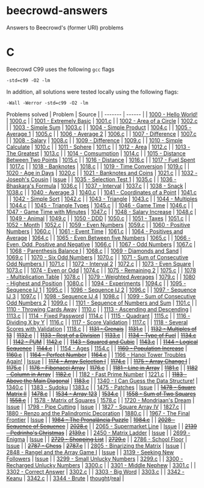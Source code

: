 # beecrowd-answers
Answers to Beecrowd's (former URI) problems

# C

Beecrowd C99 uses the following `gcc` flags

`-std=c99 -O2 -lm`

In addition, all solutions were tested locally using the following flags:

`-Wall -Werror -std=c99 -O2 -lm`

Problems solved
| Problem | Source |
| ------- | ------ |
| [1000 - Hello World!](https://judge.beecrowd.com/en/problems/view/1000) | [1000.c](src/C/1000.c) |
| [1001 - Extremely Basic](https://judge.beecrowd.com/en/problems/view/1001) | [1001.c](src/C/1001.c) |
| [1002 - Area of a Circle](https://judge.beecrowd.com/en/problems/view/1002) | [1002.c](src/C/1002.c) |
| [1003 - Simple Sum](https://judge.beecrowd.com/en/problems/view/1003) | [1003.c](src/C/1003.c) |
| [1004 - Simple Product](https://judge.beecrowd.com/en/problems/view/1004) | [1004.c](src/C/1004.c) |
| [1005 - Average 1](https://judge.beecrowd.com/en/problems/view/1005) | [1005.c](src/C/1005.c) |
| [1006 - Average 2](https://judge.beecrowd.com/en/problems/view/1006) | [1006.c](src/C/1006.c) |
| [1007 - Difference](https://judge.beecrowd.com/en/problems/view/1007) | [1007.c](src/C/1007.c) |
| [1008 - Salary](https://judge.beecrowd.com/en/problems/view/1008) | [1008.c](src/C/1008.c) |
| [1009 - Difference](https://judge.beecrowd.com/en/problems/view/1009) | [1009.c](src/C/1009.c) |
| [1010 - Simple Calculate](https://judge.beecrowd.com/en/problems/view/1010) | [1010.c](src/C/1010.c) |
| [1011 - Sphere](https://judge.beecrowd.com/en/problems/view/1011) | [1011.c](src/C/1011.c) |
| [1012 - Area](https://judge.beecrowd.com/en/problems/view/1012) | [1012.c](src/C/1012.c) |
| [1013 - The Greatest](https://judge.beecrowd.com/en/problems/view/1013) | [1013.c](src/C/1013.c) |
| [1014 - Comsumption](https://judge.beecrowd.com/en/problems/view/1014) | [1014.c](src/C/1014.c) |
| [1015 - Distance Between Two Points](https://judge.beecrowd.com/en/problems/view/1015) | [1015.c](src/C/1015.c) |
| [1016 - Distance](https://judge.beecrowd.com/en/problems/view/1016) | [1016.c](src/C/1016.c) |
| [1017 - Fuel Spent](https://judge.beecrowd.com/en/problems/view/1017) | [1017.c](src/C/1017.c) |
| [1018 - Banknotes](https://judge.beecrowd.com/en/problems/view/1018) | [1018.c](src/C/1018.c) |
| [1019 - Time Conversion](https://judge.beecrowd.com/en/problems/view/1019) | [1019.c](src/C/1019.c) |
| [1020 - Age in Days](https://judge.beecrowd.com/en/problems/view/1020) | [1020.c](src/C/1020.c) |
| [1021 - Banknotes and Coins](https://judge.beecrowd.com/en/problems/view/1021) | [1021.c](src/C/1021.c) |
| [1032 - Joseph's Cousin](https://judge.beecrowd.com/en/problems/view/1032) | [Issue](https://github.com/otavio-f/beecrowd-answers/issues/2) |
| [1035 - Selection Test 1](https://judge.beecrowd.com/en/problems/view/1035) | [1035.c](src/C/1035.c) |
| [1036 - Bhaskara's Formula](https://judge.beecrowd.com/en/problems/view/1036) | [1036.c](src/C/1036.c) |
| [1037 - Interval](https://judge.beecrowd.com/en/problems/view/1037) | [1037.c](src/C/1037.c) |
| [1038 - Snack](https://judge.beecrowd.com/en/problems/view/1038) | [1038.c](src/C/1038.c) |
| [1040 - Average 3](https://judge.beecrowd.com/en/problems/view/1040) | [1040.c](src/C/1040.c) |
| [1041 - Coordinates of a Point](https://judge.beecrowd.com/en/problems/view/1041) | [1041.c](src/C/1041.c) |
| [1042 - Simple Sort](https://judge.beecrowd.com/en/problems/view/1042) | [1042.c](src/C/1042.c) |
| [1043 - Triangle](https://judge.beecrowd.com/en/problems/view/1043) | [1043.c](src/C/1043.c) |
| [1044 - Multiples](https://judge.beecrowd.com/en/problems/view/1044) | [1044.c](src/C/1044.c) |
| [1045 - Triangle Types](https://judge.beecrowd.com/en/problems/view/1045) | [1045.c](src/C/1045.c) |
| [1046 - Game Time](https://judge.beecrowd.com/en/problems/view/1046) | [1046.c](src/C/1046.c) |
| [1047 - Game Time with Minutes](https://judge.beecrowd.com/en/problems/view/1047) | [1047.c](src/C/1047.c) |
| [1048 - Salary Increase](https://judge.beecrowd.com/en/problems/view/1048) | [1048.c](src/C/1048.c) |
| [1049 - Animal](https://judge.beecrowd.com/en/problems/view/1049) | [1049.c](src/C/1049.c) |
| [1050 - DDD](https://judge.beecrowd.com/en/problems/view/1050) | [1050.c](src/C/1050.c) |
| [1051 - Taxes](https://judge.beecrowd.com/en/problems/view/1051) | [1051.c](src/C/1051.c) |
| [1052 - Month](https://judge.beecrowd.com/en/problems/view/1052) | [1052.c](src/C/1052.c) |
| [1059 - Even Numbers](https://judge.beecrowd.com/en/problems/view/1059) | [1059.c](src/C/1059.c) |
| [1060 - Positive Numbers](https://judge.beecrowd.com/en/problems/view/1060) | [1060.c](src/C/1060.c) |
| [1061 - Event Time](https://judge.beecrowd.com/en/problems/view/1061) | [1061.c](src/C/1061.c) |
| [1064 - Positives and Average](https://judge.beecrowd.com/en/problems/view/1064) | [1064.c](src/C/1064.c) |
| [1065 - Even Between five Numbers](https://judge.beecrowd.com/en/problems/view/1065) | [1065.c](src/C/1065.c) |
| [1066 - Even, Odd, Positive and Negative](https://judge.beecrowd.com/en/problems/view/1066) | [1066.c](src/C/1066.c) |
| [1067 - Odd Numbers](https://judge.beecrowd.com/en/problems/view/1067) | [1067.c](src/C/1067.c) |
| [1068 - Parenthesis Balance I](https://judge.beecrowd.com/en/problems/view/1068) | [1068.c](src/C/1068.c) |
| [1069 - Diamonds and Sand](https://judge.beecrowd.com/en/problems/view/1069) | [1069.c](src/C/1069.c) |
| [1070 - Six Odd Numbers](https://judge.beecrowd.com/en/problems/view/1070) | [1070.c](src/C/1070.c) |
| [1071 - Sum of Consecutive Odd Numbers I](https://judge.beecrowd.com/en/problems/view/1071) | [1071.c](src/C/1071.c) |
| [1072 - Interval 2](https://judge.beecrowd.com/en/problems/view/1072) | [1072.c](src/C/1072.c) |
| [1073 - Even Square](https://judge.beecrowd.com/en/problems/view/1073) | [1073.c](src/C/1073.c) |
| [1074 - Even or Odd](https://judge.beecrowd.com/en/problems/view/1074) | [1074.c](src/C/1074.c) |
| [1075 - Remaining 2](https://judge.beecrowd.com/en/problems/view/1075) | [1075.c](src/C/1075.c) |
| [1078 - Multiplication Table](https://judge.beecrowd.com/en/problems/view/1078) | [1078.c](src/C/1078.c) |
| [1079 - Weighted Averages](https://judge.beecrowd.com/en/problems/view/1079) | [1079.c](src/C/1079.c) |
| [1080 - Highest and Position](https://judge.beecrowd.com/en/problems/view/1080) | [1080.c](src/C/1080.c) |
| [1094 - Experiments](https://judge.beecrowd.com/en/problems/view/1094) | [1094.c](src/C/1094.c) |
| [1095 - Sequence IJ 1](https://judge.beecrowd.com/en/problems/view/1095) | [1095.c](src/C/1095.c) |
| [1096 - Sequence IJ 2](https://judge.beecrowd.com/en/problems/view/1096) | [1096.c](src/C/1096.c) |
| [1097 - Sequence IJ 3](https://judge.beecrowd.com/en/problems/view/1097) | [1097.c](src/C/1097.c) |
| [1098 - Sequence IJ 4](https://judge.beecrowd.com/en/problems/view/1098) | [1098.c](src/C/1098.c) |
| [1099 - Sum of Consecutive Odd Numbers 2](https://judge.beecrowd.com/en/problems/view/1099) | [1099.c](src/C/1099.c) |
| [1101 - Sequence of Numbers and Sum](https://judge.beecrowd.com/en/problems/view/1101) | [1101.c](src/C/1101.c) |
| [1110 - Throwing Cards Away](https://judge.beecrows.com/en/problems/view/1110) | [1110.c](src/C/1110.c) |
| [1113 - Ascending and Descending](https://judge.beecrowd.com/en/problems/view/1113) | [1113.c](src/C/1113.c) |
| [1114 - Fixed Password](https://judge.beecrowd.com/en/problems/view/1114) | [1114.c](src/C/1114.c) |
| [1115 - Quadrant](https://judge.beecrowd.com/en/problems/view/1115) | [1115.c](src/C/1115.c) |
| [1116 - Dividing X by Y](https://judge.beecrowd.com/en/problems/view/1116) | [1116.c](src/C/1116.c) |
| [1117 - Score Validation](https://judge.beecrowd.com/en/problems/view/1117) | [1117.c](src/C/1117.c) |
| [1118 - Several Scores with Validation](https://judge.beecrowd.com/en/problems/view/1118) | [1118.c](src/C/1118.c) |
| ~~[1131 - Grenais](https://judge.beecrowd.com/en/problems/view/1131)~~ | ~~[1131.c](src/C/1131.c)~~ |
| ~~[1132 - Multiples of 13](https://judge.beecrowd.com/en/problems/view/1132)~~ | ~~[1132.c](src/C/1132.c)~~ |
| ~~[1133 - Rest of a Division](https://judge.beecrowd.com/en/problems/view/1133)~~ | ~~[1133.c](src/C/1133.c)~~ |
| ~~[1134 - Type of Fuel](https://judge.beecrowd.com/en/problems/view/1134)~~ | ~~[1134.c](src/C/1134.c)~~ |
| ~~[1142 - PUM](https://judge.beecrowd.com/en/problems/view/1142)~~ | ~~[1142.c](src/C/1142.c)~~ |
| ~~[1143 - Squared and Cubic](https://judge.beecrowd.com/en/problems/view/1143)~~ | ~~[1143.c](src/C/1143.c)~~ |
| ~~[1144 - Logical Sequence](https://judge.beecrowd.com/en/problems/view/1144)~~ | ~~[1144.c](src/C/1144.c)~~ |
| [1154 - Ages](https://judge.beecrowd.com/en/problems/view/1154) | [1154.c](src/C/1154.c) |
| ~~[1160 - Population Increase](https://judge.beecrowd.com/en/problems/view/1160)~~ | ~~[1160.c](src/C/1160.c)~~ |
| ~~[1164 - Perfect Number](https://judge.beecrowd.com/en/problems/view/1164)~~ | ~~[1164.c](src/C/1164.c)~~ |
| [1166 - Hanoi Tower Troubles Again!](https://judge.beecrowd.com/en/problems/view/1166) | [Issue](https://github.com/otavio-f/beecrowd-answers/issues/2) |
| ~~[1174 - Array Selection I](https://judge.beecrowd.com/en/problems/view/1174)~~ | ~~[1174.c](src/C/1174.c)~~ |
| ~~[1175 - Array Change I](https://judge.beecrowd.com/en/problems/view/1175)~~ | ~~[1175.c](src/C/1175.c)~~ |
| ~~[1176 - Fibonacci Array](https://judge.beecrowd.com/en/problems/view/1176)~~ | ~~[1176.c](src/C/1176.c)~~ |
| ~~[1181 - Line in Array](https://judge.beecrowd.com/en/problems/view/1181)~~ | ~~[1181.c](src/C/1181.c)~~ |
| ~~[1182 - Column in Array](https://judge.beecrowd.com/en/problems/view/1182)~~ | ~~[1182.c](src/C/1182.c)~~ |
| [1182 - Fast Prime Number](https://judge.beecrowd.com/en/problems/view/1221) | [1221.c](src/C/1221.c) |
| ~~[1183 - Above the Main Diagonal](https://judge.beecrowd.com/en/problems/view/1183)~~ | ~~[1183.c](src/C/1183.c)~~ |
| [1340 - I Can Guess the Data Structure!](https://judge.beecrowd.com/en/problems/view/1340) | [1340.c](src/C/1340.c) |
| [1383 - Sudoku](https://judge.beecrowd.com/en/problems/view/1383) | [1383.c](src/C/1383.c) |
| [1475 - Patches](https://judge.beecrowd.com/en/problems/view/1475) | [Issue](https://github.com/otavio-f/beecrowd-answers/issues/2) |
| ~~[1478 - Square Matrix II](https://judge.beecrowd.com/en/problems/view/1478)~~ | ~~[1478.c](src/C/1478.c)~~ |
| ~~[1534 - Array 123](https://judge.beecrowd.com/en/problems/view/1534)~~ | ~~[1534.c](src/C/1534.c)~~ |
| ~~[1558 - Sum of Two Squares](https://judge.beecrowd.com/en/problems/view/1558)~~ | ~~[1558.c](src/C/1558.c)~~ |
| [1578 - Matrix of Squares](https://judge.beecrowd.com/en/problems/view/1578) | [1578.c](src/C/1578.c) |
| [1720 - Mondriaan's Dream](https://judge.beecrowd.com/en/problems/view/1720) | [Issue](https://github.com/otavio-f/beecrowd-answers/issues/2) |
| [1798 - Pipe Cutting](https://judge.beecrowd.com/en/problems/view/1798) | [Issue](https://github.com/otavio-f/beecrowd-answers/issues/2) |
| [1827 - Square Array IV](https://judge.beecrowd.com/en/problems/view/1827) | [1827.c](src/C/1827.c) |
| [1880 - Renzo and the Palindromic Decoration](https://judge.beecrowd.com/en/problems/view/1880) | [1880.c](src/C/1880.c) |
| [1967 - The Final Frontier](https://judge.beecrowd.com/en/problems/view/1967) | [Issue](https://github.com/otavio-f/beecrowd-answers/issues/2) |
| ~~[1984 - The Pronalância Puzzle](https://judge.beecrowd.com/en/problems/view/1984)~~ | ~~[1984.c](src/C/1984.c)~~ |
| ~~[2028 - Sequence of Sequence](https://judge.beecrowd.com/en/problems/view/2028)~~ | ~~[2028.c](src/C/2028.c)~~ |
| [2065 - Supermarket Line](https://judge.beecrowd.com/en/problems/view/2065) | [Issue](https://github.com/otavio-f/beecrowd-answers/issues/2) |
| ~~[2139 - Pedrinho's Christmas](https://judge.beecrowd.com/en/problems/view/2139)~~ | ~~[2139.c](src/C/2139.c)~~ |
| [2450 - Matrix Ladder](https://judge.beecrowd.com/en/problems/view/2450) | [Issue](https://github.com/otavio-f/beecrowd-answers/issues/2) |
| [2699 - Enigma](https://judge.beecrowd.com/en/problems/view/2699) | [Issue](https://github.com/otavio-f/beecrowd-answers/issues/2) |
| ~~[2729 - Shopping List](https://judge.beecrowd.com/en/problems/view/2729)~~ | ~~[2729.c](src/C/2729.c)~~ |
| [2786 - School Floor](https://judge.beecrowd.com/en/problems/view/2786) | [Issue](https://github.com/otavio-f/beecrowd-answers/issues/2) |
| ~~[2787 - Chess](https://judge.beecrowd.com/en/problems/view/2787)~~ | ~~[2787.c](src/C/2787.c)~~ |
| [2805 - Binarizing the Matrix](https://judge.beecrowd.com/en/problems/view/2786) | [Issue](https://github.com/otavio-f/beecrowd-answers/issues/2) |
| [2848 - Rangel and the Array Game I](https://judge.beecrowd.com/en/problems/view/2848) | [Issue](https://github.com/otavio-f/beecrowd-answers/issues/2) |
| [3139 - Seeking New Followers](https://judge.beecrowd.com/en/problems/view/3139) | [Issue](https://github.com/otavio-f/beecrowd-answers/issues/2) |
| [3299 - Small Unlucky Numbers](https://judge.beecrowd.com/en/problems/view/3299) | [3299.c](src/C/3299.c) |
| [3300 - Recharged Unlucky Numbers](https://judge.beecrowd.com/en/problems/view/3300) | [3300.c](src/C/3300.c) |
| [3301 - Middle Nephew](https://judge.beecrowd.com/en/problems/view/3301) | [3301.c](src/C/3301.c) |
| [3302 - Correct Answer](https://judge.beecrowd.com/en/problems/view/3302) | [3302.c](src/C/3302.c) |
| [3303 - Big Word](https://judge.beecrowd.com/en/problems/view/3303) | [3303.c](src/C/3303.c) |
| [3342 - Keanu](https://judge.beecrowd.com/en/problems/view/3342) | [3342.c](src/C/3342.c) |
| [3344 - Brute](https://judge.beecrowd.com/en/problems/view/3344) | [thought](src/C/3344-thought_solution.c)/[real](src/C/3344-real_solution.c) |


